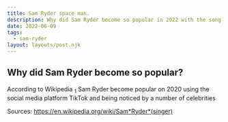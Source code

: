 ```yaml
---
title: Sam Ryder space man.
description: Why did Sam Ryder become so popular in 2022 with the song space man?
date: 2022-06-09
tags:
  - sam-ryder
layout: layouts/post.njk
---
```


<h2>Why did Sam Ryder become so popular? </h2>
According to Wikipedia <sub>1</sub>  
Sam Ryder become popular on 2020 using the social media platform TikTok and being noticed by a number of celebrities

Sources:
<a href="https://en.wikipedia.org/wiki/Sam_Ryder_(singer)">https://en.wikipedia.org/wiki/Sam*Ryder*(singer)</a>
